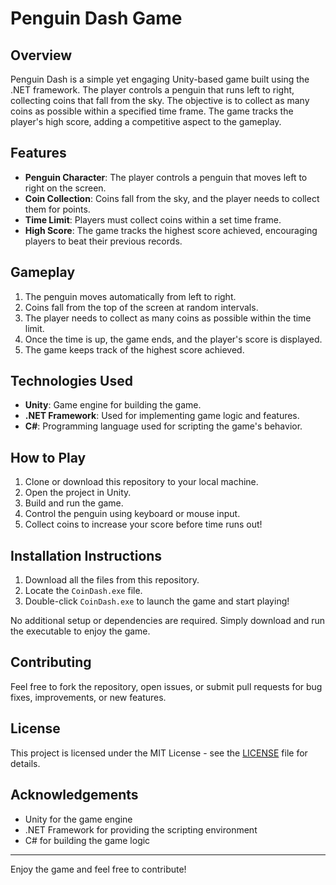 # Penguin Dash Game

## Overview

Penguin Dash is a simple yet engaging Unity-based game built using the .NET framework. The player controls a penguin that runs left to right, collecting coins that fall from the sky. The objective is to collect as many coins as possible within a specified time frame. The game tracks the player's high score, adding a competitive aspect to the gameplay.

## Features

- **Penguin Character**: The player controls a penguin that moves left to right on the screen.
- **Coin Collection**: Coins fall from the sky, and the player needs to collect them for points.
- **Time Limit**: Players must collect coins within a set time frame.
- **High Score**: The game tracks the highest score achieved, encouraging players to beat their previous records.

## Gameplay

1. The penguin moves automatically from left to right.
2. Coins fall from the top of the screen at random intervals.
3. The player needs to collect as many coins as possible within the time limit.
4. Once the time is up, the game ends, and the player's score is displayed.
5. The game keeps track of the highest score achieved.

## Technologies Used

- **Unity**: Game engine for building the game.
- **.NET Framework**: Used for implementing game logic and features.
- **C#**: Programming language used for scripting the game's behavior.

## How to Play

1. Clone or download this repository to your local machine.
2. Open the project in Unity.
3. Build and run the game.
4. Control the penguin using keyboard or mouse input.
5. Collect coins to increase your score before time runs out!

## Installation Instructions

1. Download all the files from this repository.
2. Locate the `CoinDash.exe` file.
3. Double-click `CoinDash.exe` to launch the game and start playing!

No additional setup or dependencies are required. Simply download and run the executable to enjoy the game.

## Contributing

Feel free to fork the repository, open issues, or submit pull requests for bug fixes, improvements, or new features.

## License

This project is licensed under the MIT License - see the [LICENSE](LICENSE) file for details.

## Acknowledgements

- Unity for the game engine
- .NET Framework for providing the scripting environment
- C# for building the game logic

---

Enjoy the game and feel free to contribute!
